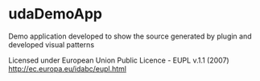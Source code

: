 # udaDemoApp
Demo application developed to show the source generated by plugin and developed visual patterns

Licensed under European Union Public Licence - EUPL v.1.1 (2007)
http://ec.europa.eu/idabc/eupl.html